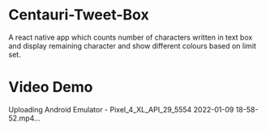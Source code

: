 # Centauri-Tweet-Box
A react native app which counts number of characters written in text box and display remaining character and show different colours based on limit set.

# Video Demo

Uploading Android Emulator - Pixel_4_XL_API_29_5554 2022-01-09 18-58-52.mp4…
